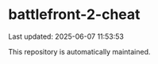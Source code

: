 # battlefront-2-cheat

Last updated: 2025-06-07 11:53:53

This repository is automatically maintained.

